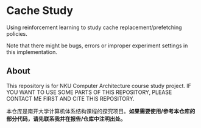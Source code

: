 # Cache Study

Using reinforcement learning to study cache replacement/prefetching policies.

Note that there might be bugs, errors or improper experiment settings in this implementation.

## About

This repository is for NKU Computer Architecture course study project. IF YOU WANT TO USE SOME PARTS OF THIS REPOSITORY, PLEASE CONTACT ME FIRST AND CITE THIS REPOSITORY.

本仓库是南开大学计算机体系结构课程的探究项目。**如果需要使用/参考本仓库的部分代码，请先联系我并在报告/仓库中注明出处。**

